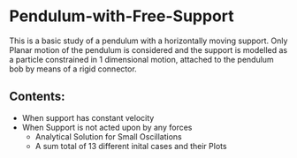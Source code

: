 # Pendulum-with-Free-Support
This is a basic study of a pendulum with a horizontally moving support. Only
Planar motion of the pendulum is considered and the support is modelled as a
particle constrained in 1 dimensional motion, attached to the pendulum bob by
means of a rigid connector.
## Contents:
- When support has constant velocity
- When Support is not acted upon by any forces
  - Analytical Solution for Small Oscillations
  - A sum total of 13 different inital cases and their Plots
